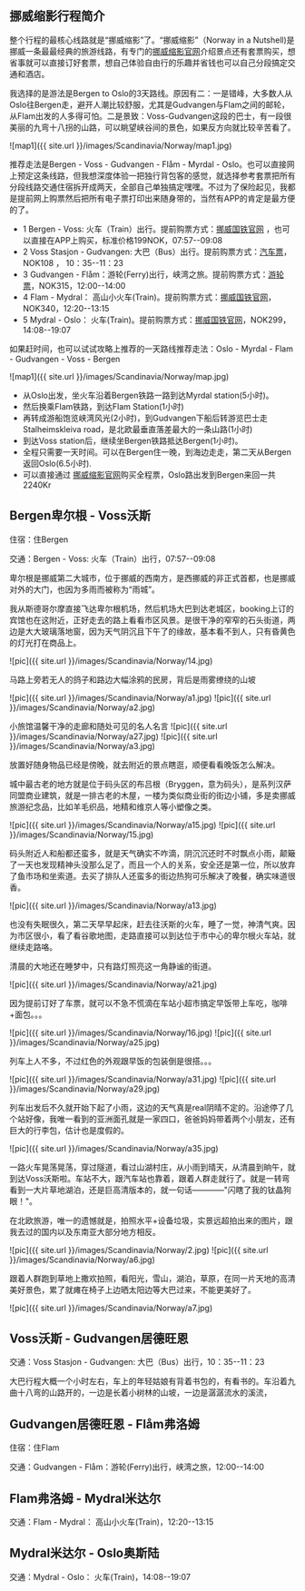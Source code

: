 
## 挪威缩影行程简介

整个行程的最核心线路就是“挪威缩影”了。“挪威缩影”（Norway in a Nutshell)是挪威一条最最经典的旅游线路，有专门的[挪威缩影官网](http://www.norwaynutshell.com)介绍景点还有套票购买，想省事就可以直接订好套票，想自己体验自由行的乐趣并省钱也可以自己分段搞定交通和酒店。

我选择的是游法是Bergen to Oslo的3天路线。原因有二：一是错峰，大多数人从Oslo往Bergen走，避开人潮比较舒服，尤其是Gudvangen与Flam之间的邮轮，从Flam出发的人多得可怕。二是景致：Voss-Gudvangen这段的巴士，有一段很美丽的九弯十八拐的山路，可以眺望峡谷间的景色，如果反方向就比较辛苦看了。

![map1]({{ site.url }}/images/Scandinavia/Norway/map1.jpg)

推荐走法是Bergen - Voss - Gudvangen - Flåm - Myrdal - Oslo。也可以直接网上预定这条线路，但我想深度体验一把独行背包客的感觉，就选择参考套票把所有分段线路交通住宿拆开成两天，全部自己单独搞定嘿嘿。不过为了保险起见，我都是提前网上购票然后把所有电子票打印出来随身带的，当然有APP的肯定是最方便的了。

- 1 Bergen - Voss: 火车（Train）出行。提前购票方式：[挪威国铁官网](www.nsb.no) ，也可以直接在APP上购买，标准价格199NOK，07:57--09:08
- 2 Voss Stasjon - Gudvangen: 大巴（Bus）出行。提前购票方式：[汽车票](https://www.nor-way.no/nb-NO )，NOK108 ， 10：35--11：23 
- 3 Gudvangen - Flåm：游轮(Ferry)出行，峡湾之旅。提前购票方式：[游轮票]( https://www.norwaysbest.com/things-to-do/fjords/fjord-cruise-naeroyfjord/ )，NOK315，12:00--14:00
- 4 Flam - Mydral： 高山小火车(Train)。提前购票方式：[挪威国铁官网](www.nsb.no)，NOK340，12:20--13:15
- 5 Mydral - Oslo： 火车(Train)。提前购票方式：[挪威国铁官网](www.nsb.no)，NOK299，14:08--19:07


如果赶时间，也可以试试攻略上推荐的一天路线推荐走法：Oslo - Myrdal - Flam - Gudvangen - Voss - Bergen

![map1]({{ site.url }}/images/Scandinavia/Norway/map.jpg)

- 从Oslo出发，坐火车沿着Bergen铁路一路到达Myrdal station(5小时)。
- 然后换乘Flam铁路，到达Flam Station(1小时)
- 再转成游船饱览峡湾风光(2小时)，到Gudvangen下船后转游览巴士走Stalheimskleiva road，是北欧最垂直落差最大的一条山路(1小时)
- 到达Voss station后，继续坐Bergen铁路抵达Bergen(1小时)。
- 全程只需要一天时间。可以在Bergen住一晚，到海边走走，第二天从Bergen返回Oslo(6.5小时).
- 可以直接通过 [挪威缩影官网](http://www.norwaynutshell.com)购买全程票，Oslo路出发到Bergen来回一共2240Kr


## Bergen卑尔根 - Voss沃斯

住宿：住Bergen

交通：Bergen - Voss: 火车（Train）出行，07:57--09:08

卑尔根是挪威第二大城市，位于挪威的西南方，是西挪威的非正式首都，也是挪威对外的大门，也因为多雨而被称为“雨城”。

我从斯德哥尔摩直接飞达卑尔根机场，然后机场大巴到达老城区，booking上订的宾馆也在这附近，正好走去的路上看看市区风景。是很干净的窄窄的石头街道，两边是大大玻璃落地窗，因为天气阴沉且下午了的缘故，基本看不到人，只有昏黄色的灯光打在商品上。

![pic]({{ site.url }}/images/Scandinavia/Norway/14.jpg)

马路上旁若无人的鸽子和路边大幅涂鸦的民房，背后是雨雾缭绕的山坡

![pic]({{ site.url }}/images/Scandinavia/Norway/a1.jpg)
![pic]({{ site.url }}/images/Scandinavia/Norway/a2.jpg)

小旅馆温馨干净的走廊和随处可见的名人名言
![pic]({{ site.url }}/images/Scandinavia/Norway/a27.jpg)
![pic]({{ site.url }}/images/Scandinavia/Norway/a3.jpg)

放置好随身物品已经是傍晚，就去附近的景点瞎逛，顺便看看晚饭怎么解决。

城中最古老的地方就是位于码头区的布吕根（Bryggen，意为码头），是系列汉萨同盟商业建筑，就是一排古老的木屋，一楼为类似商业街的街边小铺，多是卖挪威旅游纪念品，比如羊毛织品，地精和维京人等小塑像之类。

![pic]({{ site.url }}/images/Scandinavia/Norway/a15.jpg)
![pic]({{ site.url }}/images/Scandinavia/Norway/15.jpg)

码头附近人和船都还蛮多，就是天气确实不咋滴，阴沉沉还时不时飘点小雨，颠簸了一天也发现精神头没那么足了，而且一个人的关系，安全还是第一位，所以放弃了鱼市场和坐索道。去买了排队人还蛮多的街边热狗可乐解决了晚餐，确实味道很香。

![pic]({{ site.url }}/images/Scandinavia/Norway/a13.jpg)

也没有失眠很久，第二天早早起床，赶去往沃斯的火车，睡了一觉，神清气爽。因为市区很小，看了看谷歌地图，走路直接可以到达位于市中心的卑尔根火车站，就继续走路咯。

清晨的大地还在睡梦中，只有路灯照亮这一角静谧的街道。

![pic]({{ site.url }}/images/Scandinavia/Norway/a21.jpg)

因为提前订好了车票，就可以不急不慌滴在车站小超市搞定早饭带上车吃，咖啡+面包。。。

![pic]({{ site.url }}/images/Scandinavia/Norway/16.jpg)
![pic]({{ site.url }}/images/Scandinavia/Norway/a25.jpg)

列车上人不多，不过红色的外观跟早饭的包装倒是很搭。。。

![pic]({{ site.url }}/images/Scandinavia/Norway/a31.jpg)
![pic]({{ site.url }}/images/Scandinavia/Norway/a29.jpg)

列车出发后不久就开始下起了小雨，这边的天气真是real阴晴不定的。沿途停了几个站好像，我唯一看到的亚洲面孔就是一家四口，爸爸妈妈带着两个小朋友，还有巨大的行李包，估计也是度假的。

![pic]({{ site.url }}/images/Scandinavia/Norway/a35.jpg)

一路火车晃荡晃荡，穿过隧道，看过山湖村庄，从小雨到晴天，从清晨到晌午，就到达Voss沃斯啦。车站不大，跟汽车站也靠着，跟着人群走就行了。就是一转弯看到一大片草地湖泊，还是巨高清版本的，就一句话————"闪瞎了我的钛晶狗眼！"。

在北欧旅游，唯一的遗憾就是，拍照水平+设备垃圾，实景远超拍出来的图片，跟我去过的国内以及东南亚大部分地方相反。

![pic]({{ site.url }}/images/Scandinavia/Norway/2.jpg)
![pic]({{ site.url }}/images/Scandinavia/Norway/a6.jpg)

跟着人群跑到草地上撒欢拍照，看阳光，雪山，湖泊，草原，在同一片天地的高清美好景色，累了就瘫在椅子上边晒太阳边等大巴过来，不能更美好了。

![pic]({{ site.url }}/images/Scandinavia/Norway/a7.jpg)

## Voss沃斯 - Gudvangen居德旺恩

交通：Voss Stasjon - Gudvangen: 大巴（Bus）出行，10：35--11：23 

大巴行程大概一个小时左右，车上的年轻姑娘有背着书包的，有看书的。车沿着九曲十八弯的山路开的，一边是长着小树林的山坡，一边是潺潺流水的溪流，

## Gudvangen居德旺恩 - Flåm弗洛姆

住宿：住Flam

交通：Gudvangen - Flåm：游轮(Ferry)出行，峡湾之旅，12:00--14:00

## Flam弗洛姆 - Mydral米达尔

交通：Flam - Mydral： 高山小火车(Train)，12:20--13:15

## Mydral米达尔 - Oslo奥斯陆

交通：Mydral - Oslo： 火车(Train)，14:08--19:07
